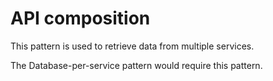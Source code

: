 # API composition

This pattern is used to retrieve data from multiple services.

The Database-per-service pattern would require this pattern.
